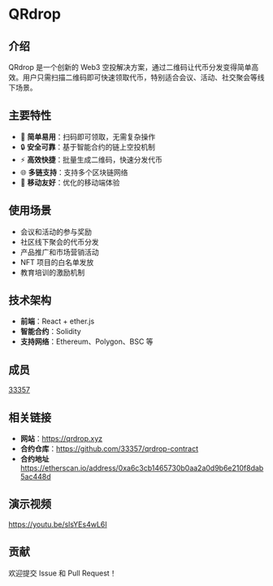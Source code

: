 # QRdrop

## 介绍
QRdrop 是一个创新的 Web3 空投解决方案，通过二维码让代币分发变得简单高效。用户只需扫描二维码即可快速领取代币，特别适合会议、活动、社交聚会等线下场景。

## 主要特性

- 🎯 **简单易用**：扫码即可领取，无需复杂操作
- 🔒 **安全可靠**：基于智能合约的链上空投机制
- ⚡ **高效快捷**：批量生成二维码，快速分发代币
- 🌐 **多链支持**：支持多个区块链网络
- 📱 **移动友好**：优化的移动端体验

## 使用场景

- 会议和活动的参与奖励
- 社区线下聚会的代币分发
- 产品推广和市场营销活动
- NFT 项目的白名单发放
- 教育培训的激励机制

## 技术架构

- **前端**：React + ether.js
- **智能合约**：Solidity
- **支持网络**：Ethereum、Polygon、BSC 等

## 成员

[33357](https://github.com/33357)

## 相关链接

- **网站**：https://qrdrop.xyz
- **合约仓库**：https://github.com/33357/qrdrop-contract
- **合约地址** https://etherscan.io/address/0xa6c3cb1465730b0aa2a0d9b6e210f8dab5ac448d

## 演示视频

https://youtu.be/slsYEs4wL6I

## 贡献

欢迎提交 Issue 和 Pull Request！